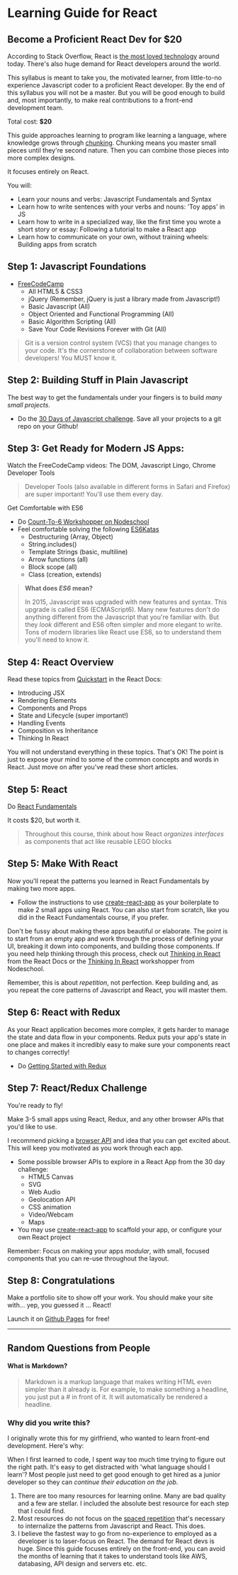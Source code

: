 # Learning Guide for React
## Become a Proficient React Dev for $20

According to Stack Overflow, React is [the most loved technology](https://insights.stackoverflow.com/survey/2017) around today. There's also huge demand for React developers around the world.

This syllabus is meant to take you, the motivated learner, from little-to-no experience Javascript coder to a proficient React developer. By the end of this syllabus you will not be a master. But you will be good enough to build and, most importantly, to make real contributions to a front-end development team.

Total cost: **$20**

This guide approaches learning to program like learning a language, where knowledge grows through [chunking](https://www.coursera.org/learn/learning-how-to-learn/lecture/LurUJ/what-is-a-chunk). Chunking means you master small pieces until they're second nature. Then you can combine those pieces into more complex designs.

It focuses entirely on React.

You will:
  - Learn your nouns and verbs: Javascript Fundamentals and Syntax
  - Learn how to write sentences with your verbs and nouns: 'Toy apps' in JS
  - Learn how to write in a specialized way, like the first time you wrote a short story or essay: Following a tutorial to make a React app
  - Learn how to communicate on your own, without training wheels: Building apps from scratch

<!-- TODO: Set up, Github account npm, node etc -->

## Step 1: Javascript Foundations
- [FreeCodeCamp](www.freecodecamp.org)
  - All HTML5 & CSS3
  - jQuery (Remember, jQuery is just a library made from Javascript!)
  - Basic Javascript (All)
  - Object Oriented and Functional Programming (All)
  - Basic Algorithm Scripting (All)
  - Save Your Code Revisions Forever with Git (All)

> Git is a version control system (VCS) that you manage changes to your code. It's the cornerstone of collaboration between software developers! You MUST know it.

## Step 2: Building Stuff in Plain Javascript
The best way to get the fundamentals under your fingers is to build *many small projects*.

- Do the [30 Days of Javascript challenge](https://javascript30.com/). Save all your projects to a git repo on your Github!

## Step 3: Get Ready for Modern JS Apps:
Watch the FreeCodeCamp videos: The DOM, Javascript Lingo, Chrome Developer Tools

> Developer Tools (also available in different forms in Safari and Firefox) are super important! You'll use them every day.

Get Comfortable with ES6
  - Do [Count-To-6 Workshopper on Nodeschool](https://nodeschool.io/)
  - Feel comfortable solving the following [ES6Katas](http://es6katas.org/)
    - Destructuring (Array, Object)
    - String.includes()
    - Template Strings (basic, multiline)
    - Arrow functions (all)
    - Block scope (all)
    - Class (creation, extends)

> **What does *ES6* mean?**
>
> In 2015, Javascript was upgraded with new features and syntax. This upgrade is called ES6 (ECMAScript6). Many new features don't do anything different from the Javascript that you're familiar with. But they *look* different and ES6 often simpler and more elegant to write. Tons of modern libraries like React use ES6, so to understand them you'll need to know it.

## Step 4: React Overview
Read these topics from [Quickstart](https://reactjs.org/docs/introducing-jsx.html) in the React Docs:
  - Introducing JSX
  - Rendering Elements
  - Components and Props
  - State and Lifecycle (super important!)
  - Handling Events
  - Composition vs Inheritance
  - Thinking In React

You will not understand everything in these topics. That's OK! The point is just to expose your mind to some of the common concepts and words in React. Just move on after you've read these short articles.

## Step 5: React
Do [React Fundamentals](https://tylermcginnis.com/courses/react-fundamentals/)

It costs $20, but worth it.

> Throughout this course, think about how React *organizes interfaces* as components that act like reusable LEGO blocks

## Step 5: Make With React
Now you'll repeat the patterns you learned in React Fundamentals by making two more apps.

- Follow the instructions to use [create-react-app](https://github.com/facebookincubator/create-react-app) as your boilerplate to make 2 small apps using React. You can also start from scratch, like you did in the React Fundamentals course, if you prefer.

Don't be fussy about making these apps beautiful or elaborate. The point is to start from an empty app and work through the process of defining your UI, breaking it down into components, and building those components. If you need help thinking through this process, check out [Thinking in React](https://reactjs.org/docs/thinking-in-react.html) from the React Docs or the [Thinking In React](https://github.com/asbjornenge/thinking-in-react) workshopper from Nodeschool.

Remember, this is about *repetition*, not perfection. Keep building and, as you repeat the core patterns of Javascript and React, you will master them.

## Step 6: React with Redux
As your React application becomes more complex, it gets harder to manage the state and data flow in your components. Redux puts your app's state in one place and makes it incredibly easy to make sure your components react to changes correctly!

- Do [Getting Started with Redux](https://egghead.io/courses/getting-started-with-redux)

## Step 7: React/Redux Challenge
You're ready to fly!

Make 3-5 small apps using React, Redux, and any other browser APIs that you'd like to use.

I recommend picking a [browser API](https://developer.mozilla.org/en-US/docs/Web/API) and idea that you can get excited about. This will keep you motivated as you work through each app.
  - Some possible browser APIs to explore in a React App from the 30 day challenge:
    - HTML5 Canvas
    - SVG
    - Web Audio
    - Geolocation API
    - CSS animation
    - Video/Webcam
    - Maps
  - You may use [create-react-app](https://github.com/facebookincubator/create-react-app) to scaffold your app, or configure your own React project

Remember: Focus on making your apps *modular*, with small, focused components that you can re-use throughout the layout.

## Step 8: Congratulations
Make a portfolio site to show off your work. You should make your site with... yep, you guessed it ... React!

Launch it on [Github Pages](https://pages.github.com/) for free!

_____________
## Random Questions from People

#### What is Markdown?
> Markdown is a markup language that makes writing HTML even simpler than it already is. For example, to make something a headline, you just put a # in front of it. It will automatically be rendered a headline.

### Why did you write this?
I originally wrote this for my girlfriend, who wanted to learn front-end development. Here's why:

When I first learned to code, I spent way too much time trying to figure out the right path. It's easy to get distracted with 'what language should I learn'? Most people just need to get good enough to get hired as a junior developer so they can *continue their education on the job*.

1. There are too many resources for learning online. Many are bad quality and a few are stellar. I included the absolute best resource for each step that I could find.
2. Most resources do not focus on the [spaced repetition](https://en.wikipedia.org/wiki/Spaced_repetition) that's necessary to internalize the patterns from Javascript and React. This does.
3. I believe the fastest way to go from no-experience to employed as a developer is to laser-focus on React. The demand for React devs is huge. Since this guide focuses entirely on the front-end, you can avoid the months of learning that it takes to understand tools like AWS, databasing, API design and servers etc. etc.
